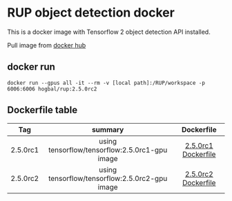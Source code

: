 # RUP object detection docker

This is a docker image with Tensorflow 2 object detection API installed.

Pull image from [docker hub](https://hub.docker.com/repository/docker/hogbal/rup)


## docker run
```
docker run --gpus all -it --rm -v [local path]:/RUP/workspace -p 6006:6006 hogbal/rup:2.5.0rc2
```
## Dockerfile table
|Tag|summary|Dockerfile|
|:---:|:---:|:------:|
|2.5.0rc1|using tensorflow/tensorflow:2.5.0rc1-gpu image|[2.5.0rc1 Dockerfile](https://github.com/hogbal/RUP/blob/master/docker/2.5.0rc1/Dockerfile)|
|2.5.0rc2|using tensorflow/tensorflow:2.5.0rc2-gpu image|[2.5.0rc2 Dockerfile](https://github.com/hogbal/RUP/blob/master/docker/2.5.0rc2/Dockerfile)|

